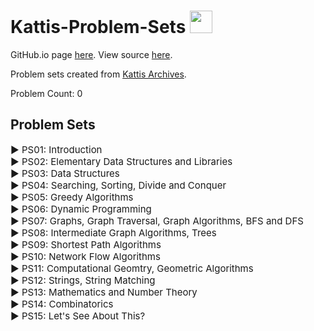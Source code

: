 # Kattis-Problem-Sets <img src="https://ia804606.us.archive.org/23/items/medium_202201/medium.png" width="36px"/>

GitHub.io page [here](https://alimuhammadasad.github.io/Kattis-Problem-Sets/). View source [here](https://github.com/AliMuhammadAsad/Kattis-Problem-Sets).

<span> Problem sets created from <a href="https://open.kattis.com/">Kattis Archives</a>. </span>

<span>Problem Count: <span id="total">0</span></span>

## Problem Sets 

<div id="container">
<div class="collapsible" onclick="toggleTable('intro')">
    <span class="arrow" style="cursor:pointer; font-size:15px;">&#9658; PS01: Introduction</span>
</div>
<div id="intro" style="display:none;" >
    <table>
        <tr> <th>#</th> <th>Problems</th> <th>Comments</th> <th>Difficulty</th></tr>
        <tr> <td>1</td> <td><a href="https://open.kattis.com/problems/different" target="_blank">A Different Problem</a></td> <td>simple I/O</td> <td>easy</td></tr>
        <tr> <td>2</td> <td><a href="https://open.kattis.com/problems/cold" target="_blank">Cold-puter Science</a></td> <td>simple I/O</td> <td>easy</td></tr>
        <tr> <td>3</td> <td><a href="https://open.kattis.com/problems/server" target="_blank">Server</a></td> <td>simple I/O</td> <td>easy</td></tr>
        <tr> <td>4</td> <td><a href="https://open.kattis.com/problems/abc" target="_blank">ABC</a></td> <td>simple I/O</td> <td>easy</td></tr>
        <tr> <td>5</td> <td><a href="https://open.kattis.com/problems/bijele" target="_blank">Bijele</a></td> <td>simple I/O</td> <td>easy</td></tr>
        <tr> <td>6</td> <td><a href="https://open.kattis.com/problems/flexible" target="_blank">Flexible Spaces</a></td> <td>I/O prob + Ad Hoc</td> <td>easy-medium</td></tr>
        <tr> <td>7</td> <td><a href="https://open.kattis.com/problems/3dprinter" target="_blank">3D Printed Statues</a></td> <td>-</td> <td>esay-medium</td></tr>
        <tr> <td>8</td> <td><a href="https://open.kattis.com/problems/mandelbrot" target="_blank">Mendelbrot</a></td> <td>-</td> <td>medium</td></tr>
        <tr> <td>9</td> <td><a href="https://open.kattis.com/problems/basicprogramming1" target="_blank">Basic Programming 1</a></td> <td>-</td> <td>medium</td></tr>
        <tr> <td>10</td> <td><a href="https://open.kattis.com/problems/screen" target="_blank">Hacking the Screen</a></td> <td>Ad hoc</td> <td>medium-hard</td></tr>
        <tr> <td>11</td> <td><a href="https://open.kattis.com/problems/slidecount" target="_blank">Slide Count</a></td> <td>Ad hoc</td> <td>medium-hard</td></tr>
        <tr> <td>12</td> <td><a href="https://open.kattis.com/problems/associativeexponents" target="_blank">Associative Exponents</a></td> <td>Ad Hoc</td> <td>medium-hard</td></tr>
    </table>
</div>


<div class="collapsible" onclick="toggleTable('emds_lib')">
    <span class="arrow" style="cursor:pointer; font-size:15px;">&#9658; PS02: Elementary Data Structures and Libraries</span>
</div>
<div id="emds_lib" style="display:none">
    <table>
        <tr> <th>#</th> <th>Problems</th> <th>Comments</th> <th>Difficulty</th></tr>
        <tr><td>1</td> <td><a href="https://open.kattis.com/problems/secretmessage" target="_blank">Secret Message</a></td> <td>nested lists/matrices</td> <td>easy-medium</td></tr>
        <tr><td>2</td> <td><a href="https://open.kattis.com/problems/codetosavelives" target="_blank">Code to Save Lives</a></td> <td>elementary ds, strings, vects in c++</td> <td>easy-medium</td></tr>
        <tr><td>3</td> <td><a href="https://open.kattis.com/problems/goldbach2" target="_blank">Goldbach's Conjecture</a></td> <td>vects in c++, lists/tuples</td> <td>easy-medium</td></tr>
        <tr><td>4</td> <td><a href="https://open.kattis.com/problems/goodmorning" target="_blank">Good Morning</a></td> <td>-</td> <td>medium</td></tr>
        <tr><td>5</td> <td><a href="https://open.kattis.com/problems/deduplicatingfiles" target="_blank">Deduplicating Files</a></td> <td>-</td> <td>medium</td></tr>
        <tr><td>6</td> <td><a href="https://open.kattis.com/problems/guilds" target="_blank">Guilds</a></td> <td>-</td> <td>medium-hard</td></tr>
    </table>
</div>


<div class="collapsible" onclick="toggleTable('ds')">
    <span class="arrow" style="cursor:pointer; font-size:15px;">&#9658; PS03: Data Structures</span>
</div>
<div id="ds" style="display:none">
    <table>
        <tr> <th>#</th> <th>Problems</th> <th>Comments</th> <th>Difficulty</th></tr>
        <tr><td>1</td> <td><a href="https://open.kattis.com/problems/addingwords" target="_blank">Adding Words</a></td> <td>dicts in python</td> <td>medium</td></tr>
        <tr><td>2</td> <td><a href="https://open.kattis.com/problems/virtualfriends" target="_blank">Virtual Friends</a></td> <td>dicts/sets</td> <td>medium</td></tr>
        <tr><td>3</td> <td><a href="https://open.kattis.com/problems/kastenlauf" target="_blank">Kastenlauf</a></td> <td>vectors</td> <td>medium</td></tr>
        <tr><td>4</td> <td><a href="https://open.kattis.com/problems/floppy" target="_blank">Floppy Music</a></td> <td>-</td> <td>medium</td></tr>
        <tr><td>5</td> <td><a href="https://open.kattis.com/problems/honey" target="_blank">Honeycomb Walk</a></td> <td>-</td> <td>medium-hard</td></tr>
        <tr><td>6</td> <td><a href="https://open.kattis.com/problems/subseqhard" target="_blank">Counting Subsequences(hard)</a></td> <td>-</td> <td>medium-hard</td></tr>
        <tr><td>7</td> <td><a href="https://open.kattis.com/problems/cuckoo" target="_blank">Cuckoo Hashing</a></td> <td>-</td> <td>medium-hard</td></tr>
        <tr><td>8</td> <td><a href="https://open.kattis.com/problems/froshweek" target="_blank">Frosh Week</a></td> <td>Bonus?</td> <td>hard</td></tr>
    </table>
</div>


<div class="collapsible" onclick="toggleTable('ssdc')">
    <span class="arrow" style="cursor:pointer; font-size:15px;">&#9658; PS04: Searching, Sorting, Divide and Conquer</span>
</div>
<div id="ssdc" style="display:none">
    <table>
        <tr> <th>#</th> <th>Problems</th> <th>Comments</th> <th>Difficulty</th></tr>
        <tr><td>1</td> <td><a href="https://open.kattis.com/problems/sortofsorting" target="_blank">Sort of sorting</a></td> <td>-</td> <td>easy</td></tr>
        <tr><td>2</td> <td><a href="https://open.kattis.com/problems/cetiri" target="_blank">Cetiri</a></td> <td>-</td> <td>easy</td></tr>
        <tr><td>3</td> <td><a href="https://open.kattis.com/problems/busnumbers" target="_blank">Bus Numbers</a></td> <td>-</td> <td>easy-medium</td></tr>
        <tr><td>4</td> <td><a href="https://open.kattis.com/problems/touchscreenkeyboard" target="_blank">Touchscreen Keyboard</a></td> <td>-</td> <td>easy-medium</td></tr>
        <tr><td>5</td> <td><a href="https://open.kattis.com/problems/guess" target="_blank">Guess the Number</a></td> <td>simple binary search</td> <td>easy-medium</td></tr>
        <tr><td>6</td> <td><a href="https://open.kattis.com/problems/peasoup" target="_blank">Peasoup and Pancakes</a></td> <td>-</td> <td>medium</td></tr>
        <tr><td>7</td> <td><a href="https://open.kattis.com/problems/basicprogramming2" target="_blank">Basic Programming 2</a></td> <td>-</td> <td>medium</td></tr>
        <tr><td>8</td> <td><a href="https://open.kattis.com/problems/batmanacci" target="_blank">Batmanacci</a></td> <td>-</td> <td>medium</td></tr>
        <tr><td>9</td> <td><a href="https://open.kattis.com/problems/walls" target="_blank">Lifting Walls</a></td> <td>-</td> <td>medium-hard</td></tr>
        <tr><td>10</td> <td><a href="https://open.kattis.com/problems/fruitbaskets" target="_blank">Fruit Baskets</a></td> <td>-</td> <td>medium-hard</td></tr>
        <tr><td>11</td> <td><a href="https://open.kattis.com/problems/fractal2" target="_blank">Fractal</a></td> <td>-</td> <td>hard-hard</td></tr>
    </table>
</div>


<div class="collapsible" onclick="toggleTable('ga')">
    <span class="arrow" style="cursor:pointer; font-size:15px;">&#9658; PS05: Greedy Algorithms</span>
</div>
<div id="ga" style="display:none">
    <table>
        <tr> <th>#</th> <th>Problems</th> <th>Comments</th> <th>Difficulty</th></tr>
        <tr><td>1</td> <td><a href="https://open.kattis.com/problems/minimumscalar" target="_blank">Minimum Scalar Product</a></td> <td>simple dot product</td> <td>easy</td></tr>
        <tr><td>2</td> <td><a href="https://open.kattis.com/problems/plantingtrees" target="_blank">Planting Trees</a></td> <td>-</td> <td>easy</td></tr>
        <tr><td>3</td> <td><a href="https://open.kattis.com/problems/driversdilemma" target="_blank">Driver's Dilemma</a></td> <td>-</td> <td>easy</td></tr>
        <tr><td>4</td> <td><a href="https://open.kattis.com/problems/pivot" target="_blank">Pivot</a></td> <td>-</td> <td>easy-medium</td></tr>
        <tr><td>5</td> <td><a href="https://open.kattis.com/problems/engineeringenglish" target="_blank">Engineering English</a></td> <td>-</td> <td>easy-medium</td></tr>
        <tr><td>6</td> <td><a href="https://open.kattis.com/problems/pikemaneasy" target="_blank">A Vicious Pikeman (Easy)</a></td> <td>-</td> <td>medium</td></tr>
        <tr><td>7</td> <td><a href="https://open.kattis.com/problems/bank" target="_blank">Bank Queue</a></td> <td>-</td> <td>medium</td></tr>
        <tr><td>8</td> <td><a href="https://open.kattis.com/problems/grass" target="_blank">Watering Grass</a></td> <td>-</td> <td>medium-hard</td></tr>
        <tr><td>9</td> <td><a href="https://open.kattis.com/problems/numbersetseasy" target="_blank">Number Sets (Easy)</a></td> <td>-</td> <td>medium-hard</td></tr>
    </table>
</div>


<div class="collapsible" onclick="toggleTable('dp')">
    <span class="arrow" style="cursor:pointer; font-size:15px;">&#9658; PS06: Dynamic Programming</span>
</div>
<div id="dp" style="display:none">
    <table style="align-items: center">
        <tr> <th>#</th> <th>Problems</th> <th>Comments</th> <th>Difficulty</th></tr>
        <tr><td>1</td> <td><a href="https://open.kattis.com/problems/sevenwonders" target="_blank">Seven Wonders</a></td> <td>-</td> <td>easy</td></tr>
        <tr><td>2</td> <td><a href="https://open.kattis.com/problems/ants" target="_blank">Ants</a></td> <td>-</td> <td>easy-medium</td></tr>
        <tr><td>3</td> <td><a href="https://open.kattis.com/problems/damsindistress" target="_blank">Dams in Distress</a></td> <td>-</td> <td>medium</td></tr>
        <tr><td>4</td> <td><a href="https://open.kattis.com/problems/colorland" target="_blank">Colorland</a></td> <td>-</td> <td>medium-hard</td></tr>
        <tr><td>5</td> <td><a href="https://open.kattis.com/problems/chemistsvows" target="_blank">Chemist's Vows</a></td> <td>-</td> <td>medium-hard</td></tr>
        <tr><td>6</td> <td><a href="https://open.kattis.com/problems/honey" target="_blank">Honeycomb Walk</a></td> <td>-</td> <td>medium-hard</td></tr>
        <tr><td>7</td> <td><a href="https://open.kattis.com/problems/spiderman" target="_blank">Spiderman's Workout</a></td> <td>-</td> <td>medium-hard</td></tr>
        <tr><td>8</td> <td><a href="https://open.kattis.com/problems/digitsum" target="_blank">Digit Sum</a></td> <td>optimization with DP hard due to low runtime</td> <td>hard</td></tr>
        <tr><td>9</td> <td><a href="https://open.kattis.com/problems/threedigits" target="_blank">Three Digits</a></td> <td>optimizing factorial and slicing + operations</td> <td>hard</td></tr>
    </table>
</div>


<div class="collapsible" onclick="toggleTable('graphintro')">
    <span class="arrow" style="cursor:pointer; font-size:15px;">&#9658; PS07: Graphs, Graph Traversal, Graph Algorithms, BFS and DFS</span>
</div>
<div id="graphintro" style="display:none">
    <table>
        <tr> <th>#</th> <th>Problems</th> <th>Comments</th> <th>Difficulty</th></tr>
    </table>
</div>


<div class="collapsible" onclick="toggleTable('graphtree')">
    <span class="arrow" style="cursor:pointer; font-size:15px;">&#9658; PS08: Intermediate Graph Algorithms, Trees</span>
</div>
<div id="graphtree" style="display:none">
    <table>
        <tr> <th>#</th> <th>Problems</th> <th>Comments</th> <th>Difficulty</th></tr>
        <tr><td>1</td> <td><a href="https://open.kattis.com/problems/heap" target="_blank">Binary Heap</a></td> <td>implement max binary heap</td> <td>easy-medium</td></tr>
    </table>
</div>


<div class="collapsible" onclick="toggleTable('spa')">
    <span class="arrow" style="cursor:pointer; font-size:15px;">&#9658; PS09: Shortest Path Algorithms</span>
</div>
<div id="spa" style="display:none">
    <table>
        <tr> <th>#</th> <th>Problems</th> <th>Comments</th> <th>Difficulty</th></tr>
    </table>
</div>


<div class="collapsible" onclick="toggleTable('nfa')">
    <span class="arrow" style="cursor:pointer; font-size:15px;">&#9658; PS10: Network Flow Algorithms</span>
</div>
<div id="nfa" style="display:none">
    <table>
        <tr> <th>#</th> <th>Problems</th> <th>Comments</th> <th>Difficulty</th></tr>
    </table>
</div>


<div class="collapsible" onclick="toggleTable('cgga')">
    <span class="arrow" style="cursor:pointer; font-size:15px;">&#9658; PS11: Computational Geomtry, Geometric Algorithms</span>
</div>
<div id="cgga" style="display:none">
    <table>
        <tr> <th>#</th> <th>Problems</th> <th>Comments</th> <th>Difficulty</th></tr>
        <tr><td>1</td> <td><a href="https://open.kattis.com/problems/polygonarea" target="_blank">Polygon Area</a></td> <td>shoelace + orientation</td> <td>medium</td></tr>
    </table>
</div>


<div class="collapsible" onclick="toggleTable('strings')">
    <span class="arrow" style="cursor:pointer; font-size:15px;">&#9658; PS12: Strings, String Matching</span>
</div>
<div id="strings" style="display:none">
    <table>
        <tr> <th>#</th> <th>Problems</th> <th>Comments</th> <th>Difficulty</th></tr>
        <tr><td>1</td> <td><a href="https://open.kattis.com/problems/haypoints" target="_blank">Hay Points</a></td> <td>simple string</td> <td>easy</td></tr>
        <tr><td>2</td> <td><a href="https://open.kattis.com/problems/spehrling" target="_blank">Sperhling</a></td> <td>string manipulation + maths</td> <td>easy-medium</td></tr>
        <tr><td>3</td> <td><a href="https://open.kattis.com/problems/toilet" target="_blank">Toilet Seat</a></td> <td>string+permutation</td> <td>easy-medium</td></tr>
        <tr><td>4</td> <td><a href="https://open.kattis.com/problems/esej" target="_blank">Esej</a></td> <td>ints to random chars/strings</td> <td>medium</td></tr>
    </table>
</div>


<div class="collapsible" onclick="toggleTable('mnt')">
    <span class="arrow" style="cursor:pointer; font-size:15px;">&#9658; PS13: Mathematics and Number Theory</span>
</div>
<div id="mnt" style="display:none">
    <table>
        <tr> <th>#</th> <th>Problems</th> <th>Comments</th> <th>Difficulty</th></tr>
        <tr><td>1</td> <td><a href="https://open.kattis.com/problems/ninetynine" target="_blank">Ninety-Nine</a></td> <td>-</td> <td>easy</td></tr>
        <tr><td>2</td> <td><a href="https://open.kattis.com/problems/goldbach2" target="_blank">Goldbach's Conjecture</a></td> <td>simple maths + elementary data structures</td> <td>easy-medium</td></tr>
        <tr><td>3</td> <td><a href="https://open.kattis.com/problems/2naire" target="_blank">2naire</a></td> <td>-</td> <td>medium</td></tr>
    </table>
</div>


<div class="collapsible" onclick="toggleTable('combinatorics')">
    <span class="arrow" style="cursor:pointer; font-size:15px;">&#9658; PS14: Combinatorics</span>
</div>
<div id="combinatorics" style="display:none">
    <table>
        <tr> <th>#</th> <th>Problems</th> <th>Comments</th> <th>Difficulty</th></tr>
        <tr><td>1</td> <td><a href="https://open.kattis.com/problems/fruitbaskets" target="_blank">Fruit Baskets</a></td> <td>combinations</td> <td>medium</td></tr>
    </table>
</div>


<div class="collapsible" onclick="toggleTable('dekhte')">
    <span class="arrow" style="cursor:pointer; font-size:15px;">&#9658; PS15: Let's See About This?</span>
</div>
<div id="dekhte" style="display:none">
    <table>
        <tr> <th>#</th> <th>Problems</th> <th>Comments</th> <th>Difficulty</th></tr>
    </table>
</div>
</div>

<!-- <tr><td></td> <td><a href="" target="_blank"></a></td> <td></td> <td></td></tr> -->


<script>
    function toggleTable(table){
        var cont = document.getElementById(table);
        cont.style.display = cont.style.display === 'none' ? 'block' : 'none';  
    }
    function pCount(){
        var tables = document.querySelectorAll('#container table');
        var ps = 0;
        tables.forEach(function(table){
            ps += table.rows.length;
        });
        
        document.getElementById('total').textContent = ps - 15;
    }
    pCount();
</script>
